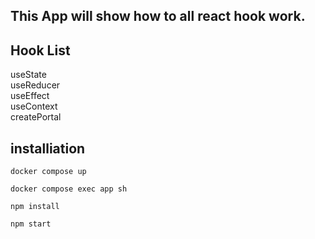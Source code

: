 ## This App will show how to all react hook work.

## Hook List

useState\
useReducer\
useEffect\
useContext\
createPortal

## installiation

```
docker compose up
```

```
docker compose exec app sh
```

```
npm install
```

```
npm start
```
